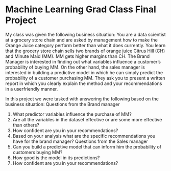 # Machine Learning Grad Class Final Project
My class was given the following business situation:
You are a data scientist at a grocery store chain and are asked by management how to make the Orange Juice category perform better than what it does currently. You learn that the grocery store chain sells two brands of orange juice Citrus Hill (CH) and Minute Maid (MM). MM gets higher margins than CH. The Brand Manager is interested in finding out what variables influence a customer’s probability of buying MM. On the other hand, the sales manager is interested in building a predictive model in which he can simply predict the probability of a customer purchasing MM. They ask you to present a written report in which you clearly explain the method and your recommendations in a userfriendly manner.

In this project we were tasked with answering the following based on the business situation:
Questions from the Brand manager
1. What predictor variables influence the purchase of MM?
2. Are all the variables in the dataset effective or are some more effective than others?
3. How confident are you in your recommendations?
4. Based on your analysis what are the specific recommendations you have for the brand manager?
Questions from the Sales manager
1. Can you build a predictive model that can inform him the probability of customers buying MM?
2. How good is the model in its predictions?
3. How confident are you in your recommendations?
